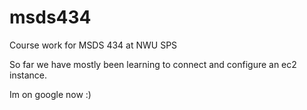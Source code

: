# msds434
Course work for MSDS 434 at NWU SPS

So far we have mostly been learning to connect and configure an ec2 instance.


Im on google now :) 
